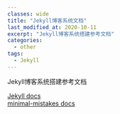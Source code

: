 ```yaml
---
classes: wide
title: "Jekyll博客系统文档"
last_modified_at: 2020-10-11
excerpt: "Jekyll博客系统搭建参考文档"
categories:
  - other
tags:
  - Jekyll
---
```


Jekyll博客系统搭建参考文档

[Jekyll docs][jekyll-docs]  
[minimal-mistakes docs][minimal-mistakes]



[minimal-mistakes]: https://mmistakes.github.io/minimal-mistakes/docs/quick-start-guide/
[jekyll-docs]: https://www.jekyll.com.cn/docs/